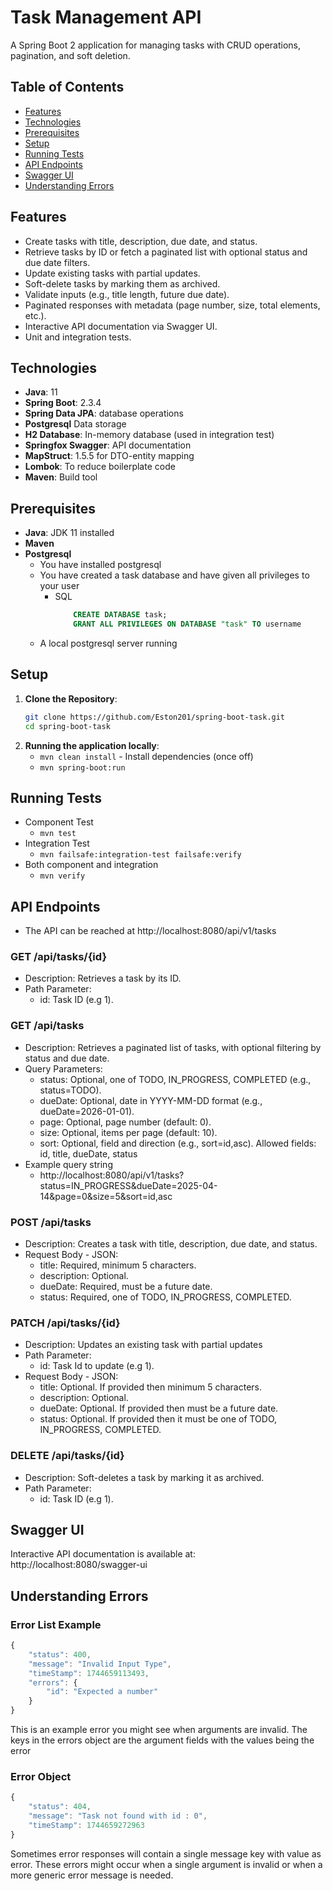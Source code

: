 # Task Management API

A Spring Boot 2 application for managing tasks with CRUD operations, pagination, and soft deletion.

## Table of Contents
- [Features](#features)
- [Technologies](#technologies)
- [Prerequisites](#prerequisites)
- [Setup](#setup)
- [Running Tests](#running-tests)
- [API Endpoints](#api-endpoints)
- [Swagger UI](#swagger-ui)
- [Understanding Errors](#understanding-errors)

## Features
- Create tasks with title, description, due date, and status.
- Retrieve tasks by ID or fetch a paginated list with optional status and due date filters.
- Update existing tasks with partial updates.
- Soft-delete tasks by marking them as archived.
- Validate inputs (e.g., title length, future due date).
- Paginated responses with metadata (page number, size, total elements, etc.).
- Interactive API documentation via Swagger UI.
- Unit and integration tests.

## Technologies
- **Java**: 11
- **Spring Boot**: 2.3.4
- **Spring Data JPA**: database operations
- **Postgresql** Data storage
- **H2 Database**: In-memory database (used in integration test)
- **Springfox Swagger**: API documentation
- **MapStruct**: 1.5.5 for DTO-entity mapping
- **Lombok**: To reduce boilerplate code
- **Maven**: Build tool

## Prerequisites
- **Java**: JDK 11 installed
- **Maven**
- **Postgresql**
    - You have installed postgresql
    - You have created a task database and have given all privileges to your user
        * SQL
            ~~~sql
                CREATE DATABASE task;
                GRANT ALL PRIVILEGES ON DATABASE "task" TO username
            ~~~
    - A local postgresql server running

## Setup
1. **Clone the Repository**:
   ```bash
   git clone https://github.com/Eston201/spring-boot-task.git
   cd spring-boot-task 
   ```
2. **Running the application locally**:
    - `mvn clean install` - Install dependencies (once off)
    - `mvn spring-boot:run`
   
## Running Tests
- Component Test
    - `mvn test`
- Integration Test
    - `mvn failsafe:integration-test failsafe:verify`
- Both component and integration 
    - `mvn verify`

## API Endpoints
- The API can be reached at http://localhost:8080/api/v1/tasks

### GET /api/tasks/{id}
- Description: Retrieves a task by its ID.
- Path Parameter:
    - id: Task ID (e.g 1).
    
### GET /api/tasks
- Description: Retrieves a paginated list of tasks, with optional filtering by status and due date.
- Query Parameters:
    - status: Optional, one of TODO, IN_PROGRESS, COMPLETED (e.g., status=TODO).
    - dueDate: Optional, date in YYYY-MM-DD format (e.g., dueDate=2026-01-01).
    - page: Optional, page number (default: 0).
    - size: Optional, items per page (default: 10).
    - sort: Optional, field and direction (e.g., sort=id,asc). Allowed fields: id, title, dueDate, status
- Example query string
    -  http://localhost:8080/api/v1/tasks?status=IN_PROGRESS&dueDate=2025-04-14&page=0&size=5&sort=id,asc

### POST /api/tasks
- Description: Creates a task with title, description, due date, and status.
- Request Body - JSON:
    - title: Required, minimum 5 characters.
    - description: Optional.
    - dueDate: Required, must be a future date.
    - status: Required, one of TODO, IN_PROGRESS, COMPLETED.

### PATCH /api/tasks/{id}
- Description: Updates an existing task with partial updates
- Path Parameter: 
    - id: Task Id to update (e.g 1).
- Request Body - JSON:
    - title: Optional. If provided then minimum 5 characters.
    - description: Optional.
    - dueDate: Optional. If provided then must be a future date.
    - status: Optional. If provided then it must be one of TODO, IN_PROGRESS, COMPLETED.
    
### DELETE /api/tasks/{id}
- Description: Soft-deletes a task by marking it as archived.
- Path Parameter:
    - id: Task ID (e.g 1).

## Swagger UI
Interactive API documentation is available at: http://localhost:8080/swagger-ui

## Understanding Errors

### Error List Example
``` javascript
{
    "status": 400,
    "message": "Invalid Input Type",
    "timeStamp": 1744659113493,
    "errors": {
        "id": "Expected a number"
    }
}
```
This is an example error you might see when arguments are invalid. 
The keys in the errors object are the argument fields with the values being the error

### Error Object
``` javascript
{
    "status": 404,
    "message": "Task not found with id : 0",
    "timeStamp": 1744659272963
}
```
Sometimes error responses will contain a single message key with value as error. These errors might
occur when a single argument is invalid or when a more generic error message is needed.